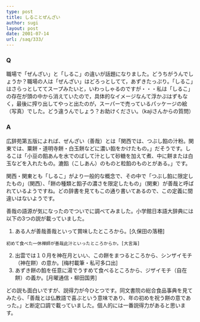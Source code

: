 ```yaml
---
type: post
title: しることぜんざい
author: sugi
layout: post
date: 2001-07-14
url: /saq/333/
---
```

### Q 

職場で「ぜんざい」と「しるこ」の違いが話題になりました。どうちがうんでしょうか？職場の人は「ぜんざい」はどろっとしてて，あずきたっぷり。「しるこ」はさらっとしててスープみたいと，いわっしゃるのですが・・・私は「しるこ」の存在が頭の中から消えていたので，具体的なイメージなんて浮かぶはずもなく，最後に搾り出してやっと出たのが，スーパーで売っているパッケージの絵（写真）でした。どう違うんでしょう？お助けください。（kajiさんからの質問）

### A 

広辞苑第五版によれば、ぜんざい（善哉）とは「関西では、つぶし餡の汁粉。関東では、粟餅・道明寺餅・白玉餅などに濃い餡をかけたもの。」だそうです。しるこは「小豆の餡あんを水でのばして汁として砂糖を加えて煮、中に餅または白玉などを入れたもの。漉餡（こしあん）のものと粒餡のものとがある。」です。

関西・関東とも「しるこ」がより一般的な概念で、その中で「つぶし餡に限定したもの」（関西）、「餅の種類と餡子の濃さを限定したもの」（関東）が善哉と呼ばれているようですね。どの辞書を見てもこの通り書いてあるので、この定義に間違いはないようです。

善哉の語源が気になったのでついでに調べてみました。小学館日本語大辞典には以下の3つの説が載っていました。

  1. ある人が善哉善哉といって賞味したところから。[久保田の落穂]
   
    初めて食べた一休禅師が善哉此汁といったところからか。[大言海]
  2. 出雲では１０月を神在月といい、この餅をまつるところから、シンザイモチ（神在餅）の意か。[梅村載筆・私可多口出]
  3. あずき餅の餡を任意に湯でうすめて食べるところから、ジザイモチ（自在餅）の義か。[月曜通信・柳田国男]

どの説も面白いですが、説得力が今ひとつです。同文書院の総合食品事典を見てみたら、「善哉とは仏教語で喜ぶという意味であり、年の初めを祝う餅の意であった。」と断定口調で載っていました。個人的には一番説得力があると思います。
